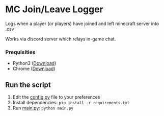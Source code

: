 # MC Join/Leave Logger
Logs when a player (or players) have joined and left minecraft server into .csv 

Works via discord server which relays in-game chat.

### Prequisities
  - Python3 ([Download](https://www.python.org/downloads/))
  - Chrome ([Download](https://www.google.com/chrome/))


## Run the script

  1. Edit the [config.py](config.py) file to your preferences
  2. Install dependencies:   ```pip install -r requirements.txt```
  3. Run [main.py](main.py): `python main.py`
